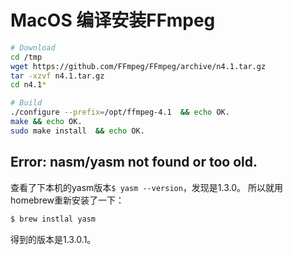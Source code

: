 # MacOS 编译安装FFmpeg

```sh
# Download
cd /tmp
wget https://github.com/FFmpeg/FFmpeg/archive/n4.1.tar.gz
tar -xzvf n4.1.tar.gz
cd n4.1*

# Build
./configure --prefix=/opt/ffmpeg-4.1  && echo OK.
make && echo OK.
sudo make install  && echo OK.
```


## Error: nasm/yasm not found or too old.

查看了下本机的yasm版本`$ yasm --version`，发现是1.3.0。
所以就用homebrew重新安装了一下：
```sh
$ brew instlal yasm
```
得到的版本是1.3.0.1。